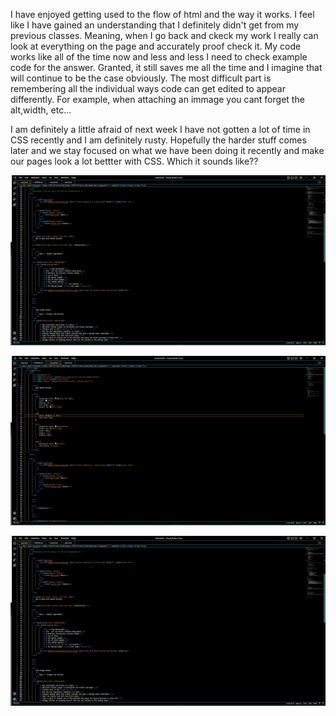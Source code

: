  I have enjoyed getting used to the flow of html and the way it works. I feel like I have gained an understanding that I definitely didn't get from my previous classes. Meaning, when I go back and ckeck my work I really can look at everything on the page and accurately proof check it. My code works like all of the time now and less and less I need to check example code for the answer. Granted, it still saves me all the time and I imagine that will continue to be the case obviously. The most difficult part is remembering all the individual ways code can get edited to appear differently. For example, when attaching an immage you cant forget the alt,width, etc... 

 I am definitely a little afraid of next week I have not gotten a lot of time in CSS recently and I am definitely rusty. Hopefully the harder stuff comes later and we stay focused on what we have been doing it recently and make our pages look a lot bettter with CSS. Which it sounds like??


![Screenshot of Index](./images/Screenshot-Week9.png)

![Screenshot of Contact](./images/Screenshot-Week9-2.png)

![Screenshot of About](./images/Screenshot-Week9.png)
